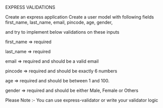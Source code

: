 EXPRESS VALIDATIONS


Create an express application Create a user model with following fields first_name, last_name, email, pincode, age, gender,

and try to implement below validations on these inputs 

first_name => required 

last_name => required 

email => required and should be a valid email 

pincode => required and should be exactly 6 numbers 

age => required and should be between 1 and 100. 

gender => required and should be either Male, Female or Others 

Please Note :- You can use express-validator or write your validator logic